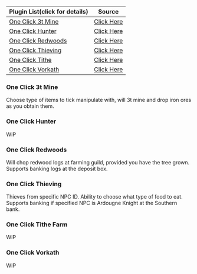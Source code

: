 |Plugin List(click for details) | Source |
|------------- |------------- |
| [One Click 3t Mine](#one-click-3t-mine)| [Click Here](https://github.com/bt991/plugins/tree/master/oneclick3tmine/src/main/java/net/runelite/client/plugins/oneclick3tfish) |
| [One Click Hunter](#one-click-hunter)| [Click Here](https://github.com/bt991/plugins/tree/master/oneclickhunternew) |
| [One Click Redwoods](#one-click-redwoods) | [Click Here](https://github.com/bt991/plugins/tree/master/oneclickredwoods/src/main/java/net/runelite/client/plugins/oneclickredwoods) |
| [One Click Thieving](#one-click-thieving) | [Click Here](https://github.com/bt991/plugins/tree/master/oneclickthieving/src/main/java/net/runelite/client/plugins/oneclickthieving) |
| [One Click Tithe](#one-click-tithe) | [Click Here](https://github.com/bt991/plugins/tree/master/oneclicktithe/src/main/java/net/runelite/client/plugins/oneclicktithe) |
| [One Click Vorkath](#one-click-vorkath) | [Click Here](https://github.com/bt991/plugins/tree/master/oneclickvorkath) |

### One Click 3t Mine
Choose type of items to tick manipulate with, will 3t mine and drop iron ores as you obtain them.

### One Click Hunter
WIP

### One Click Redwoods
Will chop redwood logs at farming guild, provided you have the tree grown. Supports banking logs at the deposit box.

### One Click Thieving
Thieves from specific NPC ID. Ability to choose what type of food to eat. Supports banking if specified NPC is Ardougne Knight at the Southern bank.

### One Click Tithe Farm
WIP

### One Click Vorkath
WIP
